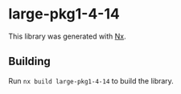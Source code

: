 # large-pkg1-4-14

This library was generated with [Nx](https://nx.dev).

## Building

Run `nx build large-pkg1-4-14` to build the library.

